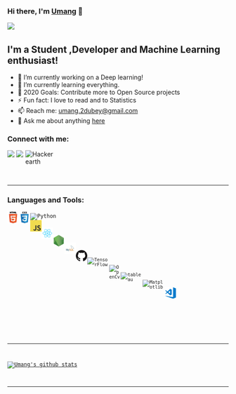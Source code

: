 ### Hi there, I'm [Umang](https://github.com/umangdubey) 👋

<img src="https://komarev.com/ghpvc/?username=umangdubey&color=brightgreen&style=plastic" />
</p>

## I'm a Student ,Developer and Machine Learning enthusiast!
- 🔭 I’m currently working on a Deep learning!
- 🌱 I’m currently learning everything.
- 🥅 2020 Goals: Contribute more to Open Source projects
- ⚡ Fun fact: I love to read and to Statistics
- 📫 Reach me: [umang.2dubey@gmail.com](mailto:umang.2dubey@gmail.com)
- 💬 Ask me about anything [here](https://github.com/umangdubey/umangdubey/issues)

### Connect with me:

<a href="https://www.linkedin.com/in/umang-dubey-7b1466118/">
  <img align="left" width="20px" src="https://github.com/umangdubey/ReadME_md/blob/master/linkedin.svg" />
</a>


<a href="https://www.hackerrank.com/umang_2dubey">
  <img align="left" width="21px" src="https://github.com/umangdubey/ReadME_md/blob/master/iconfinder_160_Hackerrank_logo_logos_4373234.svg" />
</a>
<a href="https://www.hackerearth.com/@umang.2dubey">                                                                                                                                    
<img align="left" alt="Hacker earth" width="100px" src="https://blog-c7ff.kxcdn.com/blog/wp-content/uploads/2015/09/hackerearth_old_logo.jpg" />
</a>
<br />
<br />
<p > 
<br />

---
### Languages and Tools:
<code><img  width="26px" alt="Python" src="https://miro.medium.com/max/750/1*QYOB_HwZQxHGmBWA5WJt3Q.png"></code>
<code><img align="left" alt="HTML5" width="26px" src="https://raw.githubusercontent.com/github/explore/80688e429a7d4ef2fca1e82350fe8e3517d3494d/topics/html/html.png" /></code>
<code><img align="left" alt="CSS3" width="26px" src="https://raw.githubusercontent.com/github/explore/80688e429a7d4ef2fca1e82350fe8e3517d3494d/topics/css/css.png" />
<code><img align="left" alt="JavaScript" width="26px" src="https://raw.githubusercontent.com/github/explore/80688e429a7d4ef2fca1e82350fe8e3517d3494d/topics/javascript/javascript.png" /></code>
<code><img align="left" alt="React" width="26px" src="https://raw.githubusercontent.com/github/explore/80688e429a7d4ef2fca1e82350fe8e3517d3494d/topics/react/react.png" /></code>
<code><img align="left" alt="Node.js" width="26px" src="https://raw.githubusercontent.com/github/explore/80688e429a7d4ef2fca1e82350fe8e3517d3494d/topics/nodejs/nodejs.png" /></code>
<code><img align="left" alt="MySQL" width="26px" src="https://raw.githubusercontent.com/github/explore/80688e429a7d4ef2fca1e82350fe8e3517d3494d/topics/mysql/mysql.png" /></code>
<code><img align="left" alt="GitHub" width="26px" src="https://raw.githubusercontent.com/github/explore/78df643247d429f6cc873026c0622819ad797942/topics/github/github.png" /></code>
<code><img align="left" alt="TensorFlow" width="50px" src="https://www.tensorflow.org/images/tf_logo_social.png" /></code>
<code><img align="left" alt="OpenCv" width="26px" src="https://olimex.files.wordpress.com/2013/03/opencv_logo_with_text.png" /></code>
<code><img align="left" alt="tableau" width="50px" src="https://images.saasworthy.com/tableau_712_logo_1576729815_zg5qw.png" /></code>
<code><img align="left" alt="Matplotlib" width="50px" src="https://matplotlib.org/_static/logo2_compressed.svg" /></code>
<code><img align="left" alt="Visual Studio Code" width="26px" src="https://raw.githubusercontent.com/github/explore/80688e429a7d4ef2fca1e82350fe8e3517d3494d/topics/visual-studio-code/visual-studio-code.png" /></code>

<br />
<br />

---
[![Umang's github stats](https://github-readme-stats.vercel.app/api?username=umangdubey&show_icons=true&theme=dracula)](https://github.com/umangdubey/github-readme-stats)


---
